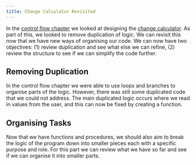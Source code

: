 ```yaml
---
title: Change Calculator Revisited
---
```


In the [control flow chapter](/book/part-1-instructions/3-control-flow/0-overview) we looked at designing the [change calculator](/book/part-1-instructions/3-control-flow/2-put-together/01-0-change-calculator). As part of this, we looked to remove duplication of logic. We can revisit this now that we have new ways of organising our code. We can now have two objectives: (1) review duplication and see what else we can refine, (2) review the structure to see if we can simplify the code further.

## Removing Duplication

In the control flow chapter we were able to use loops and branches to organise parts of the logic. However, there was still some duplicated code that we could not address. The main duplicated logic occurs where we read in values from the user, and this can now be fixed by creating a function.

## Organising Tasks

Now that we have functions and procedures, we should also aim to break the logic of the program down into smaller pieces each with a specific purpose and role. For this part we can review what we have so far and see if we can organise it into smaller parts.

